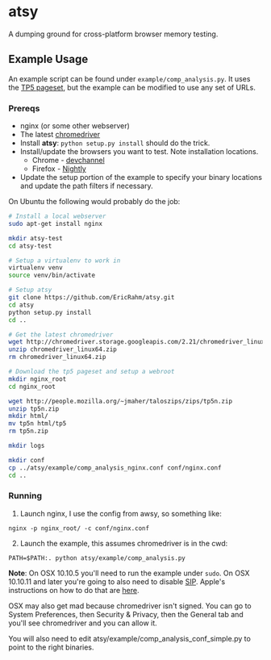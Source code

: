 # atsy
A dumping ground for cross-platform browser memory testing.

## Example Usage
An example script can be found under `example/comp_analysis.py`. It uses the [TP5 pageset](http://people.mozilla.org/~jmaher/taloszips/zips/tp5n.zip), but the example can be modified to use any set of URLs.

### Prereqs
- nginx (or some other webserver)
- The latest [chromedriver](https://chromedriver.chromium.org/)
- Install **atsy**: `python setup.py install` should do the trick.
- Install/update the browsers you want to test. Note installation locations.
  - Chrome - [devchannel](https://www.google.com/chrome/browser/desktop/index.html?platform=linux&extra=devchannel)
  - Firefox - [Nightly](https://nightly.mozilla.org/)
- Update the setup portion of the example to specify your binary locations and update the path filters if necessary.

On Ubuntu the following would probably do the job:
```bash
# Install a local webserver
sudo apt-get install nginx

mkdir atsy-test
cd atsy-test

# Setup a virtualenv to work in
virtualenv venv
source venv/bin/activate

# Setup atsy
git clone https://github.com/EricRahm/atsy.git
cd atsy
python setup.py install
cd ..

# Get the latest chromedriver
wget http://chromedriver.storage.googleapis.com/2.21/chromedriver_linux64.zip
unzip chromedriver_linux64.zip
rm chromedriver_linux64.zip

# Download the tp5 pageset and setup a webroot
mkdir nginx_root
cd nginx_root

wget http://people.mozilla.org/~jmaher/taloszips/zips/tp5n.zip
unzip tp5n.zip
mkdir html/
mv tp5n html/tp5
rm tp5n.zip

mkdir logs

mkdir conf
cp ../atsy/example/comp_analysis_nginx.conf conf/nginx.conf
cd ..
```

### Running
1. Launch nginx, I use the config from awsy, so something like:
  ```
  nginx -p nginx_root/ -c conf/nginx.conf
  ```
2. Launch the example, this assumes chromedriver is in the cwd:
  ```
  PATH=$PATH:. python atsy/example/comp_analysis.py
  ```

**Note**: On OSX 10.10.5 you'll need to run the example under `sudo`. On OSX
10.10.11 and later you're going to also need to disable
[SIP](https://en.wikipedia.org/wiki/System_Integrity_Protection).
Apple's instructions on how to do that are
[here](https://developer.apple.com/documentation/security/disabling_and_enabling_system_integrity_protection).

OSX may also get mad because chromedriver isn't signed. You can go to System
Preferences, then Security & Privacy, then the General tab and you'll see
chromedriver and you can allow it.

You will also need to edit atsy/example/comp_analysis_conf_simple.py to point to
the right binaries.
